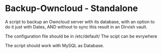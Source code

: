 Backup-Owncloud - Standalone
===============

A script to backup an Owncloud server with its database, with an option to do it just with Dates, AND without to sync this result in an Dirvish vault.

The configuration file should be in /etc/default/
The scipt can be evrywhere 

The script should work with MySQL as Database.
